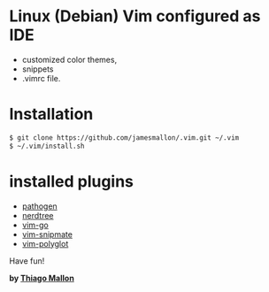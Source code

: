 # Linux (Debian) Vim configured as IDE
- customized color themes, 
- snippets
- .vimrc file. 

# Installation

```sh
$ git clone https://github.com/jamesmallon/.vim.git ~/.vim
$ ~/.vim/install.sh
```

# installed plugins
- [pathogen]
- [nerdtree]
- [vim-go]
- [vim-snipmate]
- [vim-polyglot]

Have fun!

**by [Thiago Mallon]**

[Thiago Mallon]: <https://www.linkedin.com/in/thiago-mallon/>
[pathogen]: <https://github.com/tpope/vim-pathogen>
[vim-go]: <https://github.com/fatih/vim-go.git>
[nerdtree]: <https://github.com/scrooloose/nerdtree.git>
[vim-polyglot]: <https://github.com/sheerun/vim-polyglot>
[vim-snipmate]: <https://github.com/garbas/vim-snipmate.git>
